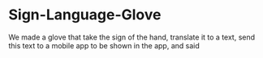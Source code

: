 # Sign-Language-Glove
We made a glove that take the sign of the hand, translate it to a text, send this text to a mobile app to be shown in the app, and said
